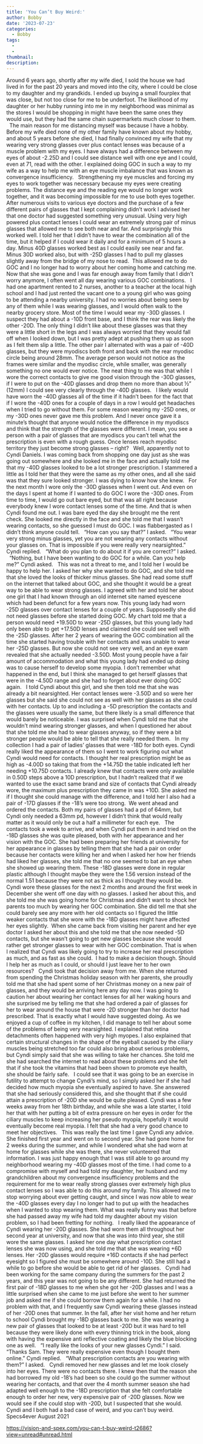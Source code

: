 ```yaml
---
title: 'You Can’t Buy Weird:'
author: Bobby
date: '2023-07-23'
categories:
  - Bobby
tags:
  - 
  - 
thumbnail: 
description: 
---
```


Around 6 years ago, shortly after my wife died, I sold the house we had lived in for the past 20 years and moved into the city, where I could be close to my daughter and my grandkids. I ended up buying a small fourplex that was close, but not too close for me to be underfoot. The likelihood of my daughter or her hubby running into me in my neighborhood was minimal as the stores I would be shopping in might have been the same ones they would use, but they had the same chain supermarkets much closer to them.
 
The main reason for me distancing myself was because I have a hobby. Before my wife died none of my other family have known about my hobby, and about 5 years before she died, I had finally convinced my wife that my wearing very strong glasses over plus contact lenses was because of a muscle problem with my eyes. I have always had a difference between my eyes of about -2.25D and I could see distance well with one eye and I could, even at 71, read with the other. I explained doing GOC in such a way to my wife as a way to help me with an eye muscle imbalance that was known as convergence insufficiency. 
 
Strengthening my eye muscles and forcing my eyes to work together was necessary because my eyes were creating problems. The distance eye and the reading eye would no longer work together, and it was becoming impossible for me to use both eyes together. After numerous visits to various eye doctors and the purchase of a few different pairs of glasses that I kept complaining didn’t work I advised her that one doctor had suggested something very unusual. Using very high powered plus contact lenses I could wear an extremely strong pair of minus glasses that allowed me to see both near and far. And surprisingly this worked well. I told her that I didn’t have to wear the combination all of the time, but it helped if I could wear it daily and for a minimum of 5 hours a day. Minus 40D glasses worked best as I could easily see near and far. Minus 30D worked also, but with -25D glasses I had to pull my glasses slightly away from the bridge of my nose to read.  This allowed me to do GOC and I no longer had to worry about her coming home and catching me. Now that she was gone and I was far enough away from family that I didn’t worry anymore, I often went all day wearing various GOC combinations.
 
I had one apartment rented to 2 nurses, another to a teacher at the local high school and I had just rented the vacant one to a young girl who was going to be attending a nearby university. I had no worries about being seen by any of them while I was wearing glasses, and I would often walk to the nearby grocery store. Most of the time I would wear my -30D glasses. I suspect they had about a -10D front base, and I think the rear was likely the other -20D. The only thing I didn’t like about these glasses was that they were a little short in the legs and I was always worried that they would fall off when I looked down, but I was pretty adept at pushing them up as soon as I felt them slip a little. The other pair I alternated with was a pair of -40D glasses, but they were myodiscs both front and back with the rear myodisc circle being around 28mm. The average person would not notice as the frames were similar and the myodisc circle, while smaller, was generally something no one would ever notice. The neat thing to me was that while I wore the correct contacts to give me good vision through the -30D glasses, if I were to put on the -40D glasses and drop them no more than about ½” (12mm) I could see very clearly through the -40D glasses.
 
I likely would have worn the -40D glasses all of the time if it hadn’t been for the fact that if I wore the -40D ones for a couple of days in a row I would get headaches when I tried to go without them. For some reason wearing my -25D ones, or my -30D ones never gave me this problem. And I never once gave it a minute’s thought that anyone would notice the difference in my myodiscs and think that the strength of the glasses were different. I mean, you see a person with a pair of glasses that are myodiscs you can’t tell what the prescription is even with a rough guess. Once lenses reach myodisc territory they just become strong glasses – right?
 
Well, apparently not to Cyndi Daniels. I was coming back from shopping one day just as she was going out somewhere and she looked me in the face and actually told me that my -40D glasses looked to be a lot stronger prescription. I stammered a little as I told her that they were the same as my other ones, and all she said was that they sure looked stronger. I was dying to know how she knew.
 
For the next month I wore only the -30D glasses when I went out. And even on the days I spent at home if I wanted to do GOC I wore the -30D ones. From time to time, I would go out bare eyed, but that was all right because everybody knew I wore contact lenses some of the time. And that is when Cyndi found me out. I was bare eyed the day she brought me the rent check. She looked me directly in the face and she told me that I wasn’t wearing contacts, so she guessed I must do GOC. I was flabbergasted as I didn’t think anyone could tell.
 
“How can you say that?” I asked.
 
“You wear very strong minus glasses, yet you are not wearing any contacts without your glasses on. That is impossible if you were really very nearsighted.” Cyndi replied.
 
“What do you plan to do about it if you are correct?” I asked.
 
“Nothing, but I have been wanting to do GOC for a while. Can you help me?” Cyndi asked.
 
This was not a threat to me, and I told her I would be happy to help her. I asked her why she wanted to do GOC, and she told me that she loved the looks of thicker minus glasses. She had read some stuff on the internet that talked about GOC, and she thought it would be a great way to be able to wear strong glasses. I agreed with her and told her about one girl that I had known through an old internet site named eyescene which had been defunct for a few years now. This young lady had worn -25D glasses over contact lenses for a couple of years. Supposedly she did not need glasses before she started doing GOC. My chart told me that a person would need +19.50D to wear -25D glasses, but this young lady had only been able to get +17.50D lenses and claimed she could see well with the -25D glasses. After her 2 years of wearing the GOC combination all the time she started having trouble with her contacts and was unable to wear her -25D glasses. But now she could not see very well, and an eye exam revealed that she actually needed -3.50D. Most young people have a fair amount of accommodation and what this young lady had ended up doing was to cause herself to develop some myopia. I don’t remember what happened in the end, but I think she managed to get herself glasses that were in the -4.50D range and she had to forget about ever doing GOC again.
 
I told Cyndi about this girl, and she then told me that she was already a bit nearsighted. Her contact lenses were -3.50D and so were her glasses but she said she could not see as well with her glasses as she could with her contacts. Up to and including a -5D prescription the contacts and the glasses were usually the same, but there likely is a small difference that would barely be noticeable. I was surprised when Cyndi told me that she wouldn’t mind wearing stronger glasses, and when I questioned her about that she told me she had to wear glasses anyway, so if they were a bit stronger people would be able to tell that she really needed them.
 
In my collection I had a pair of ladies’ glasses that were -18D for both eyes. Cyndi really liked the appearance of them so I went to work figuring out what Cyndi would need for contacts. I thought her real prescription might be as high as -4.00D so taking that from the +14.75D the table indicated left her needing +10.75D contacts. I already knew that contacts were only available in 0.50D steps above a 10D prescription, but I hadn’t realized that if we wanted to use the exact same brand and size of contacts that Cyndi already wore, the maximum plus prescription they came in was +10D. She asked me if I thought she could manage with the difference, and I told her I also had a pair of -17D glasses if the -18’s were too strong.  We went ahead and ordered the contacts. Both my pairs of glasses had a pd of 64mm, but Cyndi only needed a 63mm pd, however I didn’t think that would really matter as it would only be out a half a millimeter for each eye.
 
The contacts took a week to arrive, and when Cyndi put them in and tried on the -18D glasses she was quite pleased, both with her appearance and her vision with the GOC. She had been preparing her friends at university for her appearance in glasses by telling them that she had a pair on order because her contacts were killing her and when I asked her how her friends had liked her glasses, she told me that no one seemed to bat an eye when she showed up wearing them. These -18D glasses were done in regular plastic although I thought maybe they were the 1.56 version instead of the normal 1.51 because they were not as thick as I thought they would be.
 
Cyndi wore these glasses for the next 2 months and around the first week in December she went off one day with no glasses. I asked her about this, and she told me she was going home for Christmas and didn’t want to shock her parents too much by wearing her GOC combination. She did tell me that she could barely see any more with her old contacts so I figured the little weaker contacts that she wore with the -18D glasses might have affected her eyes slightly.  When she came back from visiting her parent and her eye doctor I asked her about this and she told me that she now needed -5D contacts, but she wasn’t going to get new glasses because she would rather get stronger glasses to wear with her GOC combination. That is when I realized that Cyndi was likely going to try to increase her real prescription as much, and as fast as she could.  I had to make a decision though. Should I help her as much as I could, or should I just leave her to her own resources?
 
Cyndi took that decision away from me. When she returned from spending the Christmas holiday season with her parents, she proudly told me that she had spent some of her Christmas money on a new pair of glasses, and they would be arriving here any day now. I was going to caution her about wearing her contact lenses for all her waking hours and she surprised me by telling me that she had ordered a pair of glasses for her to wear around the house that were -2D stronger than her doctor had prescribed. That is exactly what I would have suggested doing. As we enjoyed a cup of coffee in my kitchen, I did manage to tell her about some of the problems of being very nearsighted. I explained that retina detachments often happened with very high myopes. I also explained that certain structural changes in the shape of the eyeball caused by the ciliary muscles being stretched too far could also bring about serious problems, but Cyndi simply said that she was willing to take her chances. She told me she had searched the internet to read about these problems and she felt that if she took the vitamins that had been shown to promote eye health, she should be fairly safe.
 
I could see that it was going to be an exercise in futility to attempt to change Cyndi’s mind, so I simply asked her if she had decided how much myopia she eventually aspired to have. She answered that she had seriously considered this, and she thought that if she could attain a prescription of -20D she would be quite pleased. Cyndi was a few weeks away from her 18th birthday, and while she was a late starter, I told her that with her putting a bit of extra pressure on her eyes in order for the ciliary muscles to keep increasing her pseudo myopia, hopefully it would eventually become real myopia. I felt that she had a very good chance to meet her objectives.
 
This was really the last time I gave Cyndi any advice. She finished first year and went on to second year. She had gone home for 2 weeks during the summer, and while I wondered what she had worn at home for glasses while she was there, she never volunteered that information. I was just happy enough that I was still able to go around my neighborhood wearing my -40D glasses most of the time. I had come to a compromise with myself and had told my daughter, her husband and my grandchildren about my convergence insufficiency problems and the requirement for me to wear really strong glasses over extremely high plus contact lenses so I was able to do this around my family. This allowed me to stop worrying about ever getting caught, and since I was now able to wear the -40D glasses every day I no longer had to put up with the headaches when I wanted to stop wearing them. What was really funny was that before she had passed away my wife had told my daughter about my vision problem, so I had been fretting for nothing.
 
I really liked the appearance of Cyndi wearing her -20D glasses. She had worn them all throughout her second year at university, and now that she was into third year, she still wore the same glasses. I asked her one day what prescription contact lenses she was now using, and she told me that she was wearing +6D lenses. Her -20D glasses would require +16D contacts if she had perfect eyesight so I figured she must be somewhere around -10D. She still had a while to go before she would be able to get rid of her glasses.
 
Cyndi had been working for the same company during the summers for the past 2 years, and this year was not going to be any different. She had returned the first pair of -18D glasses to me when she got her -20D glasses and I was a little surprised when she came to me just before she went to her summer job and asked me if she could borrow them again for a while. I had no problem with that, and I frequently saw Cyndi wearing these glasses instead of her -20D ones that summer. In the fall, after her visit home and her return to school Cyndi brought my -18D glasses back to me. She was wearing a new pair of glasses that looked to be at least -20D but it was hard to tell because they were likely done with every thinning trick in the book, along with having the expensive anti reflective coating and likely the blue blocking one as well.
 
“I really like the looks of your new glasses Cyndi.” I said.
 
“Thanks Sam. They were really expensive even though I bought them online.” Cyndi replied.
 
“What prescription contacts are you wearing with them?” I asked.
 
Cyndi removed her new glasses and let me look closely into her eyes. There were no contacts there. I knew then that the reason she had borrowed my old -18’s had been so she could go the summer without wearing her contacts, and that over the 4 month summer season she had adapted well enough to the -18D prescription that she felt comfortable enough to order her new, very expensive pair of -20D glasses. Now we would see if she could stop with -20D, but I suspected that she would.
 
Cyndi and I both had a bad case of weird, and you can’t buy weird.
 
Specs4ever
August 2021
 
 
 

https://vision-and-spex.com/you-can-t-buy-weird-t2686?view=unread#unread.html
